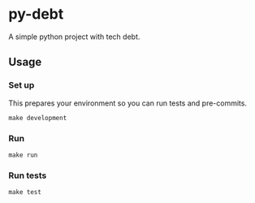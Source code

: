 # py-debt

A simple python project with tech debt.

## Usage

### Set up

This prepares your environment so you can run tests and pre-commits.

```
make development
```

### Run

```
make run
```

### Run tests

```
make test
```
